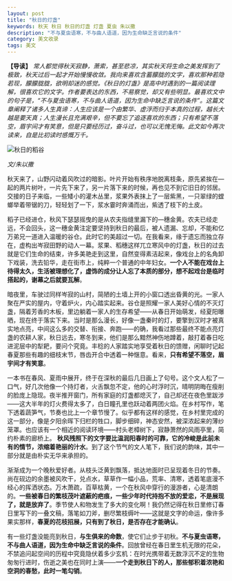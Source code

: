 ```yaml
---
layout: post
title: "秋日的灯盏"
keywords: 秋天 秋日 秋日的灯盏 灯盏 夏虫 朱以撒
description: "不与夏虫语寒，不与曲人语道，因为生命缺乏言说的条件"
category: 美文收录
tags: 美文
---
```


**【导读】** *常人都觉得秋天寂静，萧索，甚至悲凉，其实秋天将生命之美发挥到了极致，秋天过后一起才开始慢慢收敛。我向来喜欢含蓄朦胧的文字，喜欢那种若隐若现，朦朦胧胧，欲明却迷的感觉。《秋日的灯盏》是高中时遇到的一篇阅读理解，很喜欢它的文字。作者要表达的东西，不易察觉，却又有些明显。最喜欢文中的句子是，“不与夏虫语寒，不与曲人语道，因为生命中缺乏言说的条件”。这篇文章阐释了诸多人生真谛：人生应该是一个由繁华、虚浮而归于本真的过程，越长大越是要天真；人生漫长且充满艰辛，但不要忘了追逐喜欢的东西；只有希望不落空，眉宇间才有笑意，但是只要经历过，奋斗过，也可以无愧无悔。此文如今再次读来，自是比初读时感慨万千。*

![秋日的稻谷](http://static.konghy.cn/xlwb/imgs/wx1/mw690/c3c88275ly1g0y158z2ltj20fa0hnwfr.jpg)

*文/朱以撒*

秋天来了，山野闪动着风吹过的暗影。叶片开始有秩序地脱离枝条，原先紧挨在—起的两片树叶，一片先下来了，另一片落下来的时候，再也见不到它旧日的邻居。交接的日子来临，一些矮小的灌木丛里，浆果外表抹上了一层紫黑，一只翠绿的螳螂举着带锯的刀，轻轻划了一下，浆水霎时奔涌而出，紫透了枝下的土皮。

稻子已经进仓，秋风下瑟瑟摇曳的是从农夫指缝里漏下的—穗金黄。农夫已经走远，不会回头，这一穗金黄注定要坚持到秋日的最后，被人遗漏、忘却，不能和亿万弟兄一道进入温暖的谷仓。此时它的美超过一切。在我看来，缘于遗忘而独立存在，虚构出岑寂田野的动人一幕。浆果、稻穗这样兀立寒风中的灯盏，秋日的过去就是它们生命的结束，许多美艳走到这里，自然变得素洁起来，像戏台上的名角卸下戏装，洗去铅华，走在街市上，纯粹一个普通的中年妇女。**一个人不能在戏台上待得太久，生活被理想化了，虚饰的成分让人忘了本质的部分，想不起戏台是临时搭起的，谢幕之后就要瓦解**。

暗夜里，车驶过同样岑寂的山村，简陋的土墙上开的小窗口透出昏黄的光。一家人聚在严实的屋内，守着炉火，内心踏实起来。谷仓是照耀一家人美好心情的不灭灯盏，隔着芳香的木板，里边躺着一家人的生存希望——从春日开始萌发，经夏阳曝晒，现在终于落实下来。当时是那么漫长，好像一盏秦时的灯，要擎到汉时才被真实地点亮，中间这么多的交替、衔接、奔跑——的确，我看过那些最终不能点亮灯盏的农耕人家，秋日远去，寒冬到来，他们是那么黯然神伤地蹲着，敲打着春日吃进泥层中的犁耙，要问个究竟。丰稔的人家踏实地享受着秋日的馈赠，闲聊时记起春夏那些有趣的细枝末节，唇齿开合中透着一种惬意。看来，**只有希望不落空，眉宇间才有笑意**。

一本书在春风、夏雨中展开，终于在深秋的最后几日画上了句号。这个文人松了一口气，好几次他像一个持灯者，火舌飘忽不定，他的心时浮时沉，晴明阴晦在瘦削的脸庞上隐现。夜半推开窗门，所有家庭的灯盏都熄灭了，自己却还在夜色里跋涉——这大半年的灯火费得太多了，白日瞳孔里也跃动着两团火焰。在乡村写作，笔下透着蔬笋气，节奏也比上一个章节慢了。似乎都有这样的感觉，在乡村里完成的这一部分，像是夕阳余晖下归栏的牲口，脚步细碎，神态安然，被深浓起来的薄纱笼罩。也应该有一个相近的阅读环境——村头老樟树下，寂静萧然的风雨亭里，简约朴素的廊桥上。
**秋风残照下的文字要比温润阳春时的可靠，它的冷峻是此前未有的情节，浓缩着艳丽的汁水**。到了这个节气的文人笔下，我们说的韵味，其中一部分就是由朴实无华来承担的。

渐渐成为一个晚秋爱好者。从枝头泛黄到飘落，抵达地面时已呈现着冬日的节奏。尚在砚边的余墨被风吹干，兑点水，草草作一幅小品，荒率、清寒，透着笔底漫不经心的挥洒状态。万木萧疏，百草枯黄，一个在秋风中穿行的漫游者，心是清朗的。**一些被春日的繁枝茂叶遮蔽的疤痕，一些少年时代持抱不放的爱恋，不是展现了，就是放弃了**。季节使人和物发生了多大的变化啊！我仍然记得在秋日里修订春日里写下的一叠文稿，落笔如刀斧，删尽繁枝缛叶——这就是文字的命运，像许多果实那样，**春夏的花枝招展，只有到了秋日，是否存在才能确认**。

有一些灯盏没能亮到秋日，**与生俱来的命数**，使它们止步于初秋。**不与夏虫语寒，不与曲人语道，因为生命中缺乏言说的条件**。回放曾经在春日里生机无限的花朵，不禁追问起空间的历程中究竟隐伏着多少玄机：在时光携带着无数浮沉不定的生物匆匆行进时，伤逝之美也在同时上演——**一个走到秋日下的人，那些郁积着浓艳和空洞的春愁，此时一笔勾销**。

